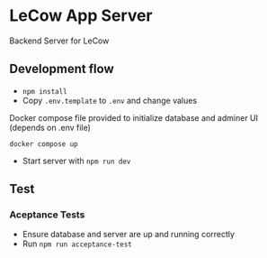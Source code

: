 # LeCow App Server

Backend Server for LeCow

## Development flow

* `npm install`
* Copy `.env.template` to `.env` and change values

Docker compose file provided to initialize database and adminer UI (depends on .env file)
```
docker compose up
```

* Start server with `npm run dev`

## Test

### Aceptance Tests

* Ensure database and server are up and running correctly
* Run `npm run acceptance-test`
